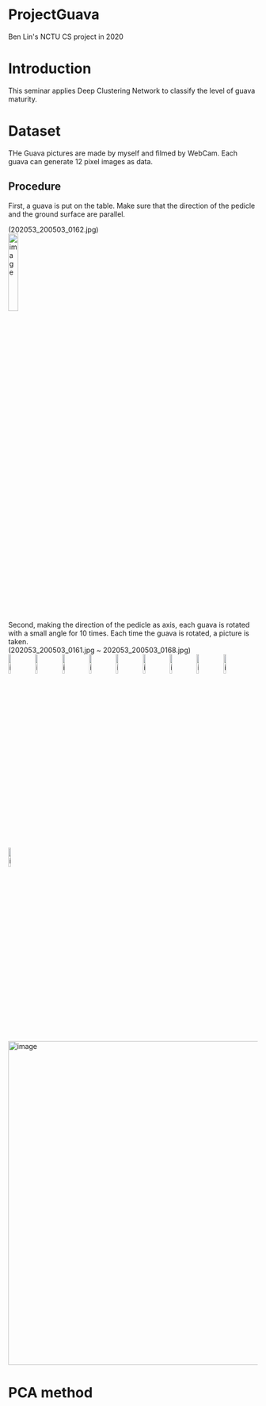 # ProjectGuava
Ben Lin's NCTU CS project in 2020

# Introduction
This seminar applies Deep Clustering Network to classify the level of guava maturity.

# Dataset
THe Guava pictures are made by myself and filmed by WebCam. Each guava can generate 12 pixel images as data.

## Procedure
First, a guava is put on the table. Make sure that the direction of the pedicle and the ground surface are parallel.
<div>
 (202053_200503_0162.jpg)<br>
<img alt="image" src="https://user-images.githubusercontent.com/63309875/133469786-1d151149-ca70-49fe-b4e4-b71a4f02b7cc.png" width=20% >
</div>
Second, making the direction of the pedicle as axis, each guava is rotated with a small angle for 10 times. Each time the guava is rotated, a picture is taken.  

<div>
 (202053_200503_0161.jpg ~ 202053_200503_0168.jpg)<br>
 <img alt="image" src="https://user-images.githubusercontent.com/63309875/133471324-9ee8a4f3-cc34-4309-930f-f1ce78b13198.png" width=10% >
 <img alt="image" src="https://user-images.githubusercontent.com/63309875/133469786-1d151149-ca70-49fe-b4e4-b71a4f02b7cc.png" width=10% >
 <img alt="image" src="https://user-images.githubusercontent.com/63309875/133469786-1d151149-ca70-49fe-b4e4-b71a4f02b7cc.png" width=10% >
 <img alt="image" src="https://user-images.githubusercontent.com/63309875/133469786-1d151149-ca70-49fe-b4e4-b71a4f02b7cc.png" width=10% >
 <img alt="image" src="https://user-images.githubusercontent.com/63309875/133469786-1d151149-ca70-49fe-b4e4-b71a4f02b7cc.png" width=10% >
 <img alt="image" src="https://user-images.githubusercontent.com/63309875/133469786-1d151149-ca70-49fe-b4e4-b71a4f02b7cc.png" width=10% >
 <img alt="image" src="https://user-images.githubusercontent.com/63309875/133469786-1d151149-ca70-49fe-b4e4-b71a4f02b7cc.png" width=10% >
 <img alt="image" src="https://user-images.githubusercontent.com/63309875/133469786-1d151149-ca70-49fe-b4e4-b71a4f02b7cc.png" width=10% >
 <img alt="image" src="https://user-images.githubusercontent.com/63309875/133469786-1d151149-ca70-49fe-b4e4-b71a4f02b7cc.png" width=10% >
 <img alt="image" src="https://user-images.githubusercontent.com/63309875/133469786-1d151149-ca70-49fe-b4e4-b71a4f02b7cc.png" width=10% >
</div>
<img width="653" alt="image" src="https://user-images.githubusercontent.com/63309875/133471592-0118154d-a100-4a57-a7e1-6447116a32fe.png">


# PCA method



